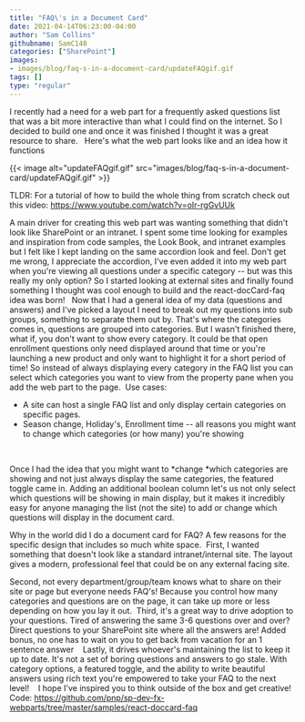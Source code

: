 ```yaml
---
title: "FAQ\'s in a Document Card"
date: 2021-04-14T06:23:00-04:00
author: "Sam Collins"
githubname: SamC148
categories: ["SharePoint"]
images:
- images/blog/faq-s-in-a-document-card/updateFAQgif.gif
tags: []
type: "regular"
---
```


I recently had a need for a web part for a frequently asked questions
list that was a bit more interactive than what I could find on the
internet. So I decided to build one and once it was finished I thought
it was a great resource to share.
 
Here's what the web part looks like and an idea how it functions

{{< image alt="updateFAQgif.gif" src="images/blog/faq-s-in-a-document-card/updateFAQgif.gif" >}}
 

TLDR: For a tutorial of how to build the whole thing from scratch check
out this video: <https://www.youtube.com/watch?v=oIr-rgGvUUk>
 

A main driver for creating this web part was wanting something that
didn't look like SharePoint or an intranet. I spent some time looking
for examples and inspiration from code samples, the Look Book, and
intranet examples but I felt like I kept landing on the same accordion
look and feel. Don't get me wrong, I appreciate the accordion, I've even
added it into my web part when you're viewing all questions under a
specific category -- but was this really my only option? So I started
looking at external sites and finally found something I thought was cool
enough to build and the react-docCard-faq idea was born!
 
Now that I had a general idea of my data (questions and answers) and
I've picked a layout I need to break out my questions into sub groups,
something to separate them out by. That's where the categories comes in,
questions are grouped into categories. But I wasn't finished there, what
if, you don't want to show every category. It could be that open
enrollment questions only need displayed around that time or you're
launching a new product and only want to highlight it for a short period
of time! So instead of always displaying every category in the FAQ list
you can select which categories you want to view from the property pane
when you add the web part to the page. 
Use cases: 
-   A site can host a single FAQ list and only display certain
    categories on specific pages.
-   Season change, Holiday's, Enrollment time -- all reasons you might
    want to change which categories (or how many) you're showing


 

Once I had the idea that you might want to *change *which categories are
showing and not just always display the same categories, the featured
toggle came in. Adding an additional boolean column let's us not only
select which questions will be showing in main display, but it makes it
incredibly easy for anyone managing the list (not the site) to add or
change which questions will display in the document card.
 

Why in the world did I do a document card for FAQ? A few reasons for the
specific design that includes so much white space. 
First, I wanted something that doesn't look like a standard
intranet/internal site. The layout gives a modern, professional feel
that could be on any external facing site. 
 

Second, not every department/group/team knows what to share on their
site or page but everyone needs FAQ's! Because you control how many
categories and questions are on the page, it can take up more or less
depending on how you lay it out. 
Third, it's a great way to drive adoption to your questions. Tired of
answering the same 3-6 questions over and over? Direct questions to your
SharePoint site where all the answers are! Added bonus, no one has to
wait on you to get back from vacation for an 1 sentence answer 
 
Lastly, it drives whoever's maintaining the list to keep it up to date.
It's not a set of boring questions and answers to go stale. With
category options, a featured toggle, and the ability to write beautiful
answers using rich text you're empowered to take your FAQ to the next
level! 
 
I hope I've inspired you to think outside of the box and get creative!
Code:
<https://github.com/pnp/sp-dev-fx-webparts/tree/master/samples/react-doccard-faq>
